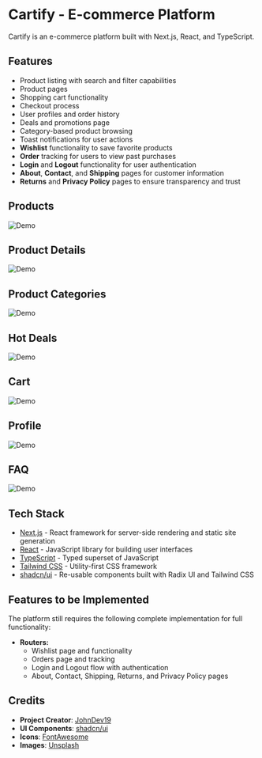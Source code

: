 # Cartify - E-commerce Platform

Cartify is an e-commerce platform built with Next.js, React, and TypeScript.

## Features

- Product listing with search and filter capabilities
- Product pages
- Shopping cart functionality
- Checkout process
- User profiles and order history
- Deals and promotions page
- Category-based product browsing
- Toast notifications for user actions
- **Wishlist** functionality to save favorite products
- **Order** tracking for users to view past purchases
- **Login** and **Logout** functionality for user authentication
- **About**, **Contact**, and **Shipping** pages for customer information
- **Returns** and **Privacy Policy** pages to ensure transparency and trust

## Products
![Demo](demo/componentsProducts.jpg)

## Product Details
![Demo](demo/productDetails.jpg)

## Product Categories
![Demo](demo/productCategories.jpg)

## Hot Deals
![Demo](demo/hotDeals.jpg)

## Cart
![Demo](demo/cart.jpg)

## Profile
![Demo](demo/profile.jpg)

## FAQ
![Demo](demo/faq.jpg)

## Tech Stack

- [Next.js](https://nextjs.org/) - React framework for server-side rendering and static site generation
- [React](https://reactjs.org/) - JavaScript library for building user interfaces
- [TypeScript](https://www.typescriptlang.org/) - Typed superset of JavaScript
- [Tailwind CSS](https://tailwindcss.com/) - Utility-first CSS framework
- [shadcn/ui](https://ui.shadcn.com/) - Re-usable components built with Radix UI and Tailwind CSS

## Features to be Implemented

The platform still requires the following complete implementation for full functionality:

- **Routers:**
  - Wishlist page and functionality
  - Orders page and tracking
  - Login and Logout flow with authentication
  - About, Contact, Shipping, Returns, and Privacy Policy pages

## Credits

- **Project Creator**: [JohnDev19](https://www.facebook.com/profile.php?id=61551205372198)
- **UI Components**: [shadcn/ui](https://ui.shadcn.com/)
- **Icons**: [FontAwesome](https://fontawesome.com/)
- **Images**: [Unsplash](https://unsplash.com/)

